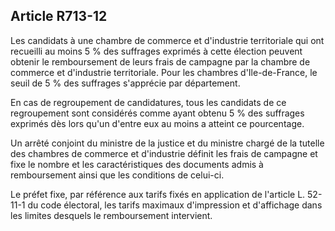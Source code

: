 Article R713-12
----
Les candidats à une chambre de commerce et d'industrie territoriale qui ont
recueilli au moins 5 % des suffrages exprimés à cette élection peuvent obtenir
le remboursement de leurs frais de campagne par la chambre de commerce et
d'industrie territoriale. Pour les chambres d'Ile-de-France, le seuil de 5 % des
suffrages s'apprécie par département.

En cas de regroupement de candidatures, tous les candidats de ce regroupement
sont considérés comme ayant obtenu 5 % des suffrages exprimés dès lors qu'un
d'entre eux au moins a atteint ce pourcentage.

Un arrêté conjoint du ministre de la justice et du ministre chargé de la tutelle
des chambres de commerce et d'industrie définit les frais de campagne et fixe le
nombre et les caractéristiques des documents admis à remboursement ainsi que les
conditions de celui-ci.

Le préfet fixe, par référence aux tarifs fixés en application de l'article L.
52-11-1 du code électoral, les tarifs maximaux d'impression et d'affichage dans
les limites desquels le remboursement intervient.
